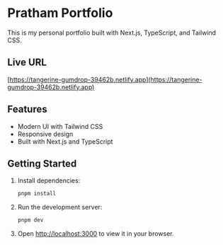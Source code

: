 # Pratham Portfolio

This is my personal portfolio built with Next.js, TypeScript, and Tailwind CSS.

## Live URL

[https://tangerine-gumdrop-39462b.netlify.app](https://tangerine-gumdrop-39462b.netlify.app)

## Features
- Modern UI with Tailwind CSS
- Responsive design
- Built with Next.js and TypeScript

## Getting Started

1. Install dependencies:
   ```bash
   pnpm install
   ```
2. Run the development server:
   ```bash
   pnpm dev
   ```
3. Open [http://localhost:3000](http://localhost:3000) to view it in your browser.


